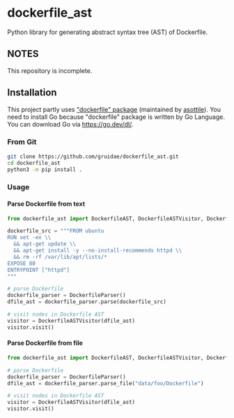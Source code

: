 # dockerfile_ast
Python library for generating abstract syntax tree (AST) of Dockerfile.

## NOTES
This repository is incomplete.

## Installation
This project partly uses ["dockerfile" package](https://pypi.org/project/dockerfile/)
(maintained by [asottile](https://pypi.org/user/asottile/)).
You need to install Go because "dockerfile" package is written by Go Language.
You can download Go via https://go.dev/dl/.
### From Git
```bash
git clone https://github.com/gruidae/dockerfile_ast.git
cd dockerfile_ast
python3 -m pip install .
```

### Usage
#### Parse Dockerfile from text
```python
from dockerfile_ast import DockerfileAST, DockerfileASTVisitor, DockerfileParser

dockerfile_src = """FROM ubuntu
RUN set -ex \\
  && apt-get update \\
  && apt-get install -y --no-install-recommends httpd \\
  && rm -rf /var/lib/apt/lists/*
EXPOSE 80
ENTRYPOINT ["httpd"]
"""

# parse Dockerfile
dockerfile_parser = DockerfileParser()
dfile_ast = dockerfile_parser.parse(dockerfile_src)

# visit nodes in Dockerfile AST
visitor = DockerfileASTVisitor(dfile_ast)
visitor.visit()
```

#### Parse Dockerfile from file
```python
from dockerfile_ast import DockerfileAST, DockerfileASTVisitor, DockerfileParser

# parse Dockerfile
dockerfile_parser = DockerfileParser()
dfile_ast = dockerfile_parser.parse_file("data/foo/Dockerfile")

# visit nodes in Dockerfile AST
visitor = DockerfileASTVisitor(dfile_ast)
visitor.visit()
```
